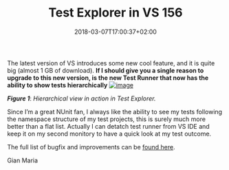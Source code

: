 ﻿---
title: "Test Explorer in VS 156"
description: ""
date: 2018-03-07T17:00:37+02:00
draft: false
tags: [Testing]
categories: [Visual Studio]
---
The latest version of VS introduces some new cool feature, and it is quite big (almost 1 GB of download). **If I should give you a single reason to upgrade to this new version, is the new Test Runner that now has the ability to show tests hierarchically** [![image](https://www.codewrecks.com/blog/wp-content/uploads/2018/03/image_thumb.png "image")](https://www.codewrecks.com/blog/wp-content/uploads/2018/03/image.png)

 ***Figure 1***: *Hierarchical view in action in Test Explorer.*

Since I’m a great NUnit fan, I always like the ability to see my tests following the namespace structure of my test projects, this is surely much more better than a flat list. Actually I can detatch test runner from VS IDE and keep it on my second monitory to have a quick look at my test outcome.

The full list of bugfix and improvements can be [found here](https://docs.microsoft.com/en-us/visualstudio/releasenotes/vs2017-relnotes).

Gian Maria
